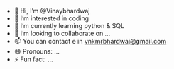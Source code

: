 - 👋 Hi, I’m @Vinaybhardwaj
- 👀 I’m interested in coding
- 🌱 I’m currently learning python & SQL
- 💞️ I’m looking to collaborate on ...
- 📫 You can contact e in vnkmrbhardwaj@gmail.com
- 😄 Pronouns: ...
- ⚡ Fun fact: ...

<!---
Vinaybhardwaj-dev/Vinaybhardwaj-dev is a ✨ special ✨ repository because its `README.md` (this file) appears on your GitHub profile.
You can click the Preview link to take a look at your changes.
--->
